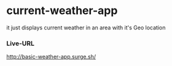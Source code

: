 # current-weather-app
it just displays current weather in an area with it's Geo location

### Live-URL
http://basic-weather-app.surge.sh/
